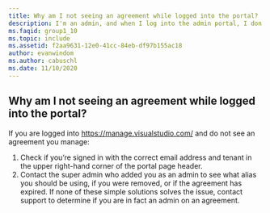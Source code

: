 ```yaml
---
title: Why am I not seeing an agreement while logged into the portal?
description: I'm an admin, and when I log into the admin portal, I don't see any agreements
ms.faqid: group1_10
ms.topic: include
ms.assetid: f2aa9631-12e0-41cc-84eb-df97b155ac18
author: evanwindom
ms.author: cabuschl
ms.date: 11/10/2020
---
```


## Why am I not seeing an agreement while logged into the portal?

If you are logged into <https://manage.visualstudio.com/> and do not see an agreement you manage:
1. Check if you’re signed in with the correct email address and tenant in the upper right-hand corner of the portal page header.
2. Contact the super admin who added you as an admin to see what alias you should be using, if you were removed, or if the agreement has expired.
If none of these simple solutions solves the issue, contact support to determine if you are in fact an admin on an agreement.
